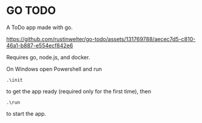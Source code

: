 # GO TODO

A ToDo app made with go. 

https://github.com/rustinwelter/go-todo/assets/131769788/aecec7d5-c810-46a1-b887-e554ecf842e6

Requires go, node.js, and docker.

On Windows open Powershell and run 

    .\init 

to get the app ready (required only for the first time), then

    .\run

to start the app.


